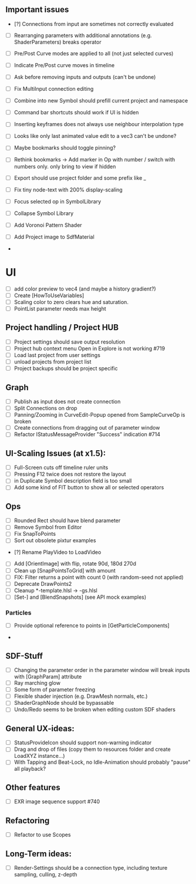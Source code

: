 ## Important issues

- [?] Connections from input are sometimes not correctly evaluated 
- [ ] Rearranging parameters with additional annotations (e.g. ShaderParameters) breaks operator 
- [ ] Pre/Post Curve modes are applied to all (not just selected curves)
- [ ] Indicate Pre/Post curve moves in timeline

- [ ] Ask before removing inputs and outputs (can't be undone)
- [ ] Fix MultiInput connection editing
- [ ] Combine into new Symbol should prefill current project and namespace
- [ ] Command bar shortcuts should work if UI is hidden
- [ ] Inserting keyframes does not always use neighbour interpolation type
- [ ] Looks like only last animated value edit to a vec3 can't be undone?
- [ ] Maybe bookmarks should toggle pinning?
- [ ] Rethink bookmarks -> Add marker in Op with number / switch with numbers only. only bring to view if hidden
- [ ] Export should use project folder and some prefix like _
- [ ] Fix tiny node-text with 200% display-scaling
- [ ] Focus selected op in SymbolLibrary
- [ ] Collapse Symbol Library
- [ ] Add Voronoi Pattern Shader
- [ ] Add Project image to SdfMaterial
- 


# UI
- [ ] add color preview to vec4 (and maybe a history gradient?)
- [ ] Create [HowToUseVariables]
- [ ] Scaling color to zero clears hue and saturation.
- [ ] PointList parameter needs max height

## Project handling / Project HUB

- [ ] Project settings should save output resolution
- [ ] Project hub context menu Open in Explore is not working #719
- [ ] Load last project from user settings
- [ ] unload projects from project list
- [ ] Project backups should be project specific

## Graph

- [ ] Publish as input does not create connection
- [ ] Split Connections on drop
- [ ] Panning/Zooming in CurveEdit-Popup opened from SampleCurveOp is broken 
- [ ] Create connections from dragging out of parameter window
- [ ] Refactor IStatusMessageProvider "Success" indication #714

## UI-Scaling Issues (at x1.5):

- [ ] Full-Screen cuts off timeline ruler units
- [ ] Pressing F12 twice does not restore the layout
- [ ] in Duplicate Symbol description field is too small
- [ ] Add some kind of FIT button to show all or selected operators 

## Ops

- [ ] Rounded Rect should have blend parameter
- [ ] Remove Symbol from Editor
- [ ] Fix SnapToPoints
- [ ] Sort out obsolete pixtur examples
- [?] Rename PlayVideo to LoadVideo
- [ ] Add [OrientImage] with flip, rotate 90d, 180d 270d
- [ ] Clean up [SnapPointsToGrid] with amount
- [ ] FIX: Filter returns a point with count 0 (with random-seed not applied)
- [ ] Deprecate DrawPoints2
- [ ] Cleanup *-template.hlsl -> -gs.hlsl
- [ ] [Set-] and [BlendSnapshots] (see API mock examples)
    
### Particles
- [ ] Provide optional reference to points in [GetParticleComponents]
- 
## SDF-Stuff

- [ ] Changing the parameter order in the parameter window will break inputs with [GraphParam] attribute
- [ ] Ray marching glow
- [ ] Some form of parameter freezing
- [ ] Flexible shader injection (e.g. DrawMesh normals, etc.)
- [ ] ShaderGraphNode should be bypassable
- [ ] Undo/Redo seems to be broken when editing custom SDF shaders

## General UX-ideas:

- [ ] StatusProvideIcon should support non-warning indicator
- [ ] Drag and drop of files (copy them to resources folder and create LoadXYZ instance...)
- [ ] With Tapping and Beat-Lock, no Idle-Animation should probably "pause" all playback?
 
## Other features

- [ ] EXR image sequence support #740

## Refactoring
- [ ] Refactor to use Scopes

## Long-Term ideas:
- [ ] Render-Settings should be a connection type, including texture sampling, culling, z-depth